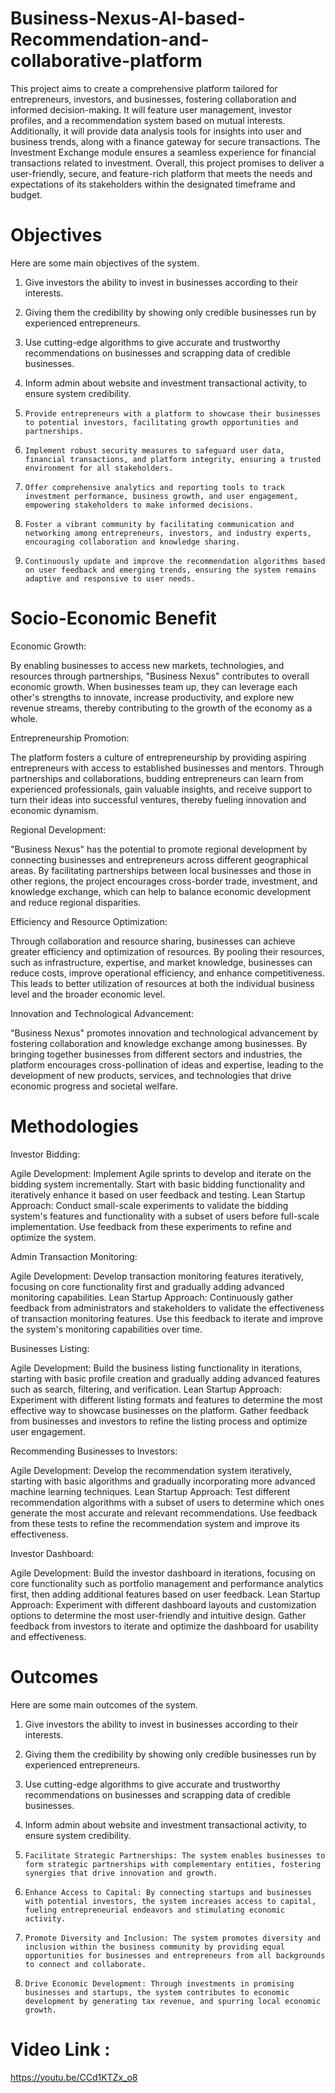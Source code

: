 # Business-Nexus-AI-based-Recommendation-and-collaborative-platform

This project aims to create a comprehensive platform tailored for entrepreneurs, investors, and businesses, fostering collaboration and informed decision-making. It will feature user management, investor profiles, and a recommendation system based on mutual interests. Additionally, it will provide data analysis tools for insights into user and business trends, along with a finance gateway for secure transactions. The Investment Exchange module ensures a seamless experience for financial transactions related to investment. Overall, this project promises to deliver a user-friendly, secure, and feature-rich platform that meets the needs and expectations of its stakeholders within the designated timeframe and budget.

# Objectives

Here are some main objectives of the system.

1.	Give investors the ability to invest in businesses according to their interests.

2.	Giving them the credibility by showing only credible businesses run by experienced entrepreneurs.

3.	Use cutting-edge algorithms to give accurate and trustworthy recommendations on businesses and scrapping data of credible businesses.

4.	Inform admin about website and investment transactional activity, to ensure system credibility.

5.     Provide entrepreneurs with a platform to showcase their businesses to potential investors, facilitating growth opportunities and partnerships.

6.     Implement robust security measures to safeguard user data, financial transactions, and platform integrity, ensuring a trusted environment for all stakeholders.

7.     Offer comprehensive analytics and reporting tools to track investment performance, business growth, and user engagement, empowering stakeholders to make informed decisions.

8.     Foster a vibrant community by facilitating communication and networking among entrepreneurs, investors, and industry experts, encouraging collaboration and knowledge sharing.

9.     Continuously update and improve the recommendation algorithms based on user feedback and emerging trends, ensuring the system remains adaptive and responsive to user needs.

# Socio-Economic Benefit

Economic Growth: 

By enabling businesses to access new markets, technologies, and resources through partnerships, "Business Nexus" contributes to overall economic growth. When businesses team up, they can leverage each other's strengths to innovate, increase productivity, and explore new revenue streams, thereby contributing to the growth of the economy as a whole.

Entrepreneurship Promotion: 

The platform fosters a culture of entrepreneurship by providing aspiring entrepreneurs with access to established businesses and mentors. Through partnerships and collaborations, budding entrepreneurs can learn from experienced professionals, gain valuable insights, and receive support to turn their ideas into successful ventures, thereby fueling innovation and economic dynamism.

Regional Development: 

"Business Nexus" has the potential to promote regional development by connecting businesses and entrepreneurs across different geographical areas. By facilitating partnerships between local businesses and those in other regions, the project encourages cross-border trade, investment, and knowledge exchange, which can help to balance economic development and reduce regional disparities.

Efficiency and Resource Optimization: 

Through collaboration and resource sharing, businesses can achieve greater efficiency and optimization of resources. By pooling their resources, such as infrastructure, expertise, and market knowledge, businesses can reduce costs, improve operational efficiency, and enhance competitiveness. This leads to better utilization of resources at both the individual business level and the broader economic level.

Innovation and Technological Advancement: 

"Business Nexus" promotes innovation and technological advancement by fostering collaboration and knowledge exchange among businesses. By bringing together businesses from different sectors and industries, the platform encourages cross-pollination of ideas and expertise, leading to the development of new products, services, and technologies that drive economic progress and societal welfare.

# Methodologies

Investor Bidding:

Agile Development: Implement Agile sprints to develop and iterate on the bidding system incrementally. Start with basic bidding functionality and iteratively enhance it based on user feedback and testing.
Lean Startup Approach: Conduct small-scale experiments to validate the bidding system's features and functionality with a subset of users before full-scale implementation. Use feedback from these experiments to refine and optimize the system.

Admin Transaction Monitoring:

Agile Development: Develop transaction monitoring features iteratively, focusing on core functionality first and gradually adding advanced monitoring capabilities.
Lean Startup Approach: Continuously gather feedback from administrators and stakeholders to validate the effectiveness of transaction monitoring features. Use this feedback to iterate and improve the system's monitoring capabilities over time.

Businesses Listing:

Agile Development: Build the business listing functionality in iterations, starting with basic profile creation and gradually adding advanced features such as search, filtering, and verification.
Lean Startup Approach: Experiment with different listing formats and features to determine the most effective way to showcase businesses on the platform. Gather feedback from businesses and investors to refine the listing process and optimize user engagement.

Recommending Businesses to Investors:

Agile Development: Develop the recommendation system iteratively, starting with basic algorithms and gradually incorporating more advanced machine learning techniques.
Lean Startup Approach: Test different recommendation algorithms with a subset of users to determine which ones generate the most accurate and relevant recommendations. Use feedback from these tests to refine the recommendation system and improve its effectiveness.

Investor Dashboard:

Agile Development: Build the investor dashboard in iterations, focusing on core functionality such as portfolio management and performance analytics first, then adding additional features based on user feedback.
Lean Startup Approach: Experiment with different dashboard layouts and customization options to determine the most user-friendly and intuitive design. Gather feedback from investors to iterate and optimize the dashboard for usability and effectiveness.

# Outcomes

Here are some main outcomes of the system.

1.	Give investors the ability to invest in businesses according to their interests.

2.	Giving them the credibility by showing only credible businesses run by experienced entrepreneurs.

3.	Use cutting-edge algorithms to give accurate and trustworthy recommendations on businesses and scrapping data of credible businesses.

4.	Inform admin about website and investment transactional activity, to ensure system credibility.

5.     Facilitate Strategic Partnerships: The system enables businesses to form strategic partnerships with complementary entities, fostering synergies that drive innovation and growth.

6.     Enhance Access to Capital: By connecting startups and businesses with potential investors, the system increases access to capital, fueling entrepreneurial endeavors and stimulating economic activity.

7.     Promote Diversity and Inclusion: The system promotes diversity and inclusion within the business community by providing equal opportunities for businesses and entrepreneurs from all backgrounds to connect and collaborate.

8.     Drive Economic Development: Through investments in promising businesses and startups, the system contributes to economic development by generating tax revenue, and spurring local economic growth.

# Video Link : 
https://youtu.be/CCd1KTZx_o8
